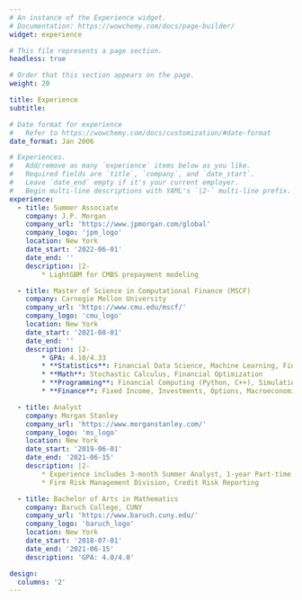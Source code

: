 ```yaml
---
# An instance of the Experience widget.
# Documentation: https://wowchemy.com/docs/page-builder/
widget: experience

# This file represents a page section.
headless: true

# Order that this section appears on the page.
weight: 20

title: Experience
subtitle:

# Date format for experience
#   Refer to https://wowchemy.com/docs/customization/#date-format
date_format: Jan 2006

# Experiences.
#   Add/remove as many `experience` items below as you like.
#   Required fields are `title`, `company`, and `date_start`.
#   Leave `date_end` empty if it's your current employer.
#   Begin multi-line descriptions with YAML's `|2-` multi-line prefix.
experience:
  - title: Summer Associate
    company: J.P. Morgan
    company_url: 'https://www.jpmorgan.com/global'
    company_logo: 'jpm_logo'
    location: New York
    date_start: '2022-06-01'
    date_end: ''
    description: |2-
        * LightGBM for CMBS prepayment modeling

  - title: Master of Science in Computational Finance (MSCF)
    company: Carnegie Mellon University
    company_url: 'https://www.cmu.edu/mscf/'
    company_logo: 'cmu_logo'
    location: New York
    date_start: '2021-08-01'
    date_end: ''
    description: |2-
        * GPA: 4.10/4.33
        * **Statistics**: Financial Data Science, Machine Learning, Financial Time Series Analysis
        * **Math**: Stochastic Calculus, Financial Optimization
        * **Programming**: Financial Computing (Python, C++), Simulation Methods
        * **Finance**: Fixed Income, Investments, Options, Macroeconomics, Market Microstructure & Algorithmic Trading, Asset Management

  - title: Analyst
    company: Morgan Stanley
    company_url: 'https://www.morganstanley.com/'
    company_logo: 'ms_logo'
    location: New York
    date_start: '2019-06-01'
    date_end: '2021-06-15'
    description: |2-
        * Experience includes 3-month Summer Analyst, 1-year Part-time Analyst, and 1-year Full-time Analyst
        * Firm Risk Management Division, Credit Risk Reporting

  - title: Bachelor of Arts in Mathematics
    company: Baruch College, CUNY
    company_url: 'https://www.baruch.cuny.edu/'
    company_logo: 'baruch_logo'
    location: New York
    date_start: '2018-07-01'
    date_end: '2021-06-15'
    description: 'GPA: 4.0/4.0'

design:
  columns: '2'
---
```

